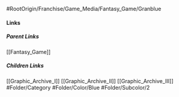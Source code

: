 #RootOrigin/Franchise/Game_Media/Fantasy_Game/Granblue
#### Links
##### Parent Links
[[Fantasy_Game]]
##### Children Links
[[Graphic_Archive_I]]
[[Graphic_Archive_II]]
[[Graphic_Archive_III]]
#Folder/Category
#Folder/Color/Blue
#Folder/Subcolor/2
